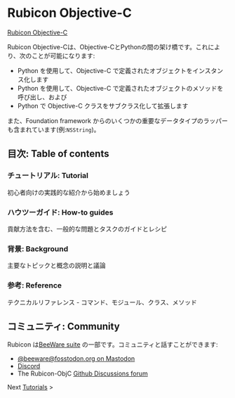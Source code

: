 # Rubicon Objective-C

[Rubicon Objective-C](https://rubicon-objc.readthedocs.io/en/stable/)

Rubicon Objective-Cは、Objective-CとPythonの間の架け橋です。これにより、次のことが可能になります:

- Python を使用して、Objective-C で定義されたオブジェクトをインスタンス化します
- Python を使用して、Objective-C で定義されたオブジェクトのメソッドを呼び出し、および
- Python で Objective-C クラスをサブクラス化して拡張します


また、Foundation framework からのいくつかの重要なデータタイプのラッパーも含まれています(例:`NSString`)。



## 目次: Table of contents

### チュートリアル: Tutorial

初心者向けの実践的な紹介から始めましょう

### ハウツーガイド: How-to guides

貢献方法を含む、一般的な問題とタスクのガイドとレシピ

### 背景: Background

主要なトピックと概念の説明と議論

### 参考: Reference

テクニカルリファレンス - コマンド、モジュール、クラス、メソッド

## コミュニティ: Community

Rubicon は[BeeWare suite](https://beeware.org/) の一部です。コミュニティと話すことができます:

- [@beeware@fosstodon.org on Mastodon](https://fosstodon.org/@beeware)
- [Discord](https://beeware.org/bee/chat/)
- The Rubicon-ObjC [Github Discussions forum](https://github.com/beeware/rubicon-objc/discussions)


Next [Tutorials](https://rubicon-objc.readthedocs.io/en/stable/tutorial/index.html) >


